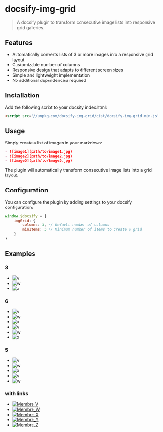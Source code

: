 # docsify-img-grid

> A docsify plugin to transform consecutive image lists into responsive grid galleries.

## Features

- Automatically converts lists of 3 or more images into a responsive grid layout
- Customizable number of columns
- Responsive design that adapts to different screen sizes
- Simple and lightweight implementation
- No additional dependencies required

## Installation

Add the following script to your docsify index.html:

```html
<script src="//unpkg.com/docsify-img-grid/dist/docsify-img-grid.min.js"></script>
```

## Usage

Simply create a list of images in your markdown:

```markdown
- ![image1](path/to/image1.jpg)
- ![image2](path/to/image2.jpg)
- ![image3](path/to/image3.jpg)
```

The plugin will automatically transform consecutive image lists into a grid layout.

## Configuration

You can configure the plugin by adding settings to your docsify configuration:

```javascript
window.$docsify = {
    imgGrid: {
        columns: 3, // Default number of columns
        minItems: 3 // Minimum number of items to create a grid
    }
}
```

## Examples


### 3 

* ![v](https://fakeimg.pl/400x400?text=V) 
* ![w](https://fakeimg.pl/400x400?text=W)
* ![x](https://fakeimg.pl/400x400?text=X)


### 6 

* ![v](https://fakeimg.pl/400x400?text=V) 
* ![w](https://fakeimg.pl/400x400?text=W)
* ![x](https://fakeimg.pl/400x400?text=X)
* ![v](https://fakeimg.pl/400x400?text=V) 
* ![w](https://fakeimg.pl/400x400?text=W)
* ![x](https://fakeimg.pl/400x400?text=X)


### 5

* ![v](https://fakeimg.pl/400x400?text=V) 
* ![w](https://fakeimg.pl/400x400?text=W)
* ![x](https://fakeimg.pl/400x400?text=X)
* ![v](https://fakeimg.pl/400x400?text=V) 
* ![w](https://fakeimg.pl/400x400?text=W)

### with links

* [![Membre_V]( https://fakeimg.pl/400x400?text=V)](membre_v/)
* [![Membre_W]( https://fakeimg.pl/400x400?text=W)](membre_w/)
* [![Membre_X]( https://fakeimg.pl/400x400?text=X)](membre_x/)
* [![Membre_Y]( https://fakeimg.pl/400x400?text=Y)](membre_y/)
* [![Membre_Z]( https://fakeimg.pl/400x400?text=Z)](membre_Z/)

